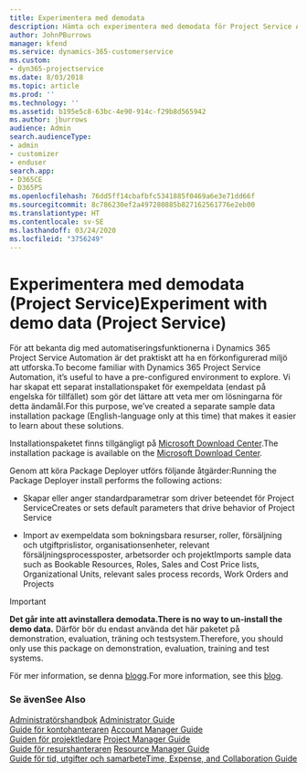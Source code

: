 ```yaml
---
title: Experimentera med demodata
description: Hämta och experimentera med demodata för Project Service Automation.
author: JohnPBurrows
manager: kfend
ms.service: dynamics-365-customerservice
ms.custom:
- dyn365-projectservice
ms.date: 8/03/2018
ms.topic: article
ms.prod: ''
ms.technology: ''
ms.assetid: b195e5c8-63bc-4e90-914c-f29b8d565942
ms.author: jburrows
audience: Admin
search.audienceType:
- admin
- customizer
- enduser
search.app:
- D365CE
- D365PS
ms.openlocfilehash: 76dd5ff14cbafbfc5341885f0469a6e3e71dd66f
ms.sourcegitcommit: 8c786230ef2a497280885b827162561776e2eb00
ms.translationtype: HT
ms.contentlocale: sv-SE
ms.lasthandoff: 03/24/2020
ms.locfileid: "3756249"
---
```

# <a name="experiment-with-demo-data-project-service"></a><span data-ttu-id="7c429-103">Experimentera med demodata (Project Service)</span><span class="sxs-lookup"><span data-stu-id="7c429-103">Experiment with demo data (Project Service)</span></span>

<span data-ttu-id="7c429-104">För att bekanta dig med automatiseringsfunktionerna i Dynamics 365 Project Service Automation är det praktiskt att ha en förkonfigurerad miljö att utforska.</span><span class="sxs-lookup"><span data-stu-id="7c429-104">To become familiar with Dynamics 365 Project Service Automation, it’s useful to have a pre-configured environment to explore.</span></span> <span data-ttu-id="7c429-105">Vi har skapat ett separat installationspaket för exempeldata (endast på engelska för tillfället) som gör det lättare att veta mer om lösningarna för detta ändamål.</span><span class="sxs-lookup"><span data-stu-id="7c429-105">For this purpose, we’ve created a separate sample data installation package (English-language only at this time) that makes it easier to learn about these solutions.</span></span> 

<span data-ttu-id="7c429-106">Installationspaketet finns tillgängligt på [Microsoft Download Center](https://go.microsoft.com/fwlink/?linkid=859966).</span><span class="sxs-lookup"><span data-stu-id="7c429-106">The installation package is available on the [Microsoft Download Center](https://go.microsoft.com/fwlink/?linkid=859966).</span></span>  

<span data-ttu-id="7c429-107">Genom att köra Package Deployer utförs följande åtgärder:</span><span class="sxs-lookup"><span data-stu-id="7c429-107">Running the Package Deployer install performs the following actions:</span></span> 
  
-   <span data-ttu-id="7c429-108">Skapar eller anger standardparametrar som driver beteendet för Project Service</span><span class="sxs-lookup"><span data-stu-id="7c429-108">Creates or sets default parameters that drive behavior of Project Service</span></span>  
  
-   <span data-ttu-id="7c429-109">Import av exempeldata som bokningsbara resurser, roller, försäljning och utgiftprislistor, organisationsenheter, relevant försäljningsprocessposter, arbetsorder och projekt</span><span class="sxs-lookup"><span data-stu-id="7c429-109">Imports sample data such as Bookable Resources, Roles, Sales and Cost Price lists, Organizational Units, relevant sales process records, Work Orders and Projects</span></span>    
  
> [!IMPORTANT]
> <span data-ttu-id="7c429-110">**Det går inte att avinstallera demodata.**</span><span class="sxs-lookup"><span data-stu-id="7c429-110">**There is no way to un-install the demo data.**</span></span> <span data-ttu-id="7c429-111">Därför bör du endast använda det här paketet på demonstration, evaluation, träning och testsystem.</span><span class="sxs-lookup"><span data-stu-id="7c429-111">Therefore, you should only use this package on demonstration, evaluation, training and test systems.</span></span>

<span data-ttu-id="7c429-112">För mer information, se denna [blogg](https://blogs.msdn.microsoft.com/crm/2017/10/24/microsoft-dynamics-365-for-field-service-and-project-service-automation-sample-data).</span><span class="sxs-lookup"><span data-stu-id="7c429-112">For more information, see this [blog](https://blogs.msdn.microsoft.com/crm/2017/10/24/microsoft-dynamics-365-for-field-service-and-project-service-automation-sample-data).</span></span>





  
### <a name="see-also"></a><span data-ttu-id="7c429-113">Se även</span><span class="sxs-lookup"><span data-stu-id="7c429-113">See Also</span></span>  
 <span data-ttu-id="7c429-114">[Administratörshandbok](../project-service/admin-guide.md) </span><span class="sxs-lookup"><span data-stu-id="7c429-114">[Administrator Guide](../project-service/admin-guide.md) </span></span>  
 <span data-ttu-id="7c429-115">[Guide för kontohanteraren](../project-service/account-manager-guide.md) </span><span class="sxs-lookup"><span data-stu-id="7c429-115">[Account Manager Guide](../project-service/account-manager-guide.md) </span></span>  
 <span data-ttu-id="7c429-116">[Guiden för projektledare](../project-service/project-manager-guide.md) </span><span class="sxs-lookup"><span data-stu-id="7c429-116">[Project Manager Guide](../project-service/project-manager-guide.md) </span></span>  
 <span data-ttu-id="7c429-117">[Guide för resurshanteraren](../project-service/resource-manager-guide.md) </span><span class="sxs-lookup"><span data-stu-id="7c429-117">[Resource Manager Guide](../project-service/resource-manager-guide.md) </span></span>  
 [<span data-ttu-id="7c429-118">Guide för tid, utgifter och samarbete</span><span class="sxs-lookup"><span data-stu-id="7c429-118">Time, Expense, and Collaboration Guide</span></span>](../project-service/time-expense-collaboration-guide.md)
